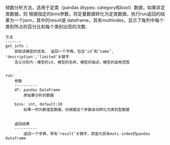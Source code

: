 频数分析方法，适用于定类（pandas dtypes: category和bool）数据，如果非定类数据，则
    根据指定的bins参数，将定量数据转化为定类数据，执行run返回的结果为一个json，其中的result是
    dataframe，具有multiindex，显示了每列中每个类别所占的百分比和每个类别出现的次数.
    
    方法
    -------
    get_info : 
        获取该模型的信息， 返回一个字典，包含‘id’和‘name’, 'description','limited'关键字
        含义分别为：模型的id, 模型的名称，模型的描述，模型的适用范围


    run:  
        参数
        ----------
        df: pandas DataFrame
            原始要分析的数据
            
        bins: int, default:10
            如果一列为数值型数据，则根据这个参数自动转化为类别型数据
            
            
        返回结果
        ----------        
            返回一个字典，带有‘result’关键字，其值为具有muti-index的pandas dataframe